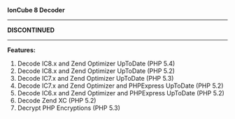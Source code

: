**IonCube 8 Decoder**
***
**DISCONTINUED**
***
**Features:**

1. Decode IC8.x and Zend Optimizer UpToDate (PHP 5.4)
2. Decode IC8.x and Zend Optimizer UpToDate (PHP 5.2)
3. Decode IC7.x and Zend Optimizer UpToDate (PHP 5.3)
4. Decode IC7.x and Zend Optimizer and PHPExpress UpToDate (PHP 5.2)
5. Decode IC6.x and Zend Optimizer and PHPExpress UpToDate (PHP 5.2)
6. Decode Zend XC (PHP 5.2)
7. Decrypt PHP Encryptions (PHP 5.3)

